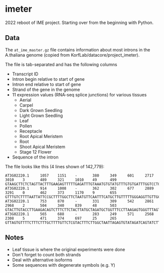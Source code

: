 imeter
======

2022 reboot of IME project. Starting over from the beginning with Python.

## Data ##

The `at_ime_master.gz` file contains information about most introns in the A.thaliana genome (copied from KorfLab/datacore/project_imeter).

The file is tab-separated and has the following columns

+ Transcript ID
+ Intron begin relative to start of gene
+ Intron end relative to start of gene
+ Strand of the gene in the genome
+ 11 expression values (RNA-seq splice junctions) for various tissues
	+ Aerial
	+ Carpel
	+ Dark Grown Seedling
	+ Light Grown Seedling
	+ Leaf
	+ Pollen
	+ Receptacle
	+ Root Apical Meristem
	+ Root
	+ Shoot Apical Meristem
	+ Stage 12 Flower
+ Sequence of the intron

The file looks like this (4 lines shown of 142,779):

	AT3G02220.1     1057    1151    -       380     349     601     2717    3010    3       489     321     1010    49      499     GTAAGCTTCTCTAGTTACTTTGAAGAGTTTTTGAGATTTGTAAATGTGTATGTTTGTGTGATTTGGTCCTGAAGTTGCGTATTTGCTTGACATAG
	AT3G02220.1     914     1008    -       362     302     677     2889    3291    0       462     373     1170    9       655     GTTTGTCTTTTAATTATTCCGCTTTTGGCTTCTAATGTTCAATTTCATGCTTGTTTTTGGGAGGTTGTTGCTGATTTCTTATTGATGTGATGCAG
	AT3G02220.1     753     870     -       331     309     542     2861    2968    2       504     340     839     48      503     GTACTTGTACCTTGAAGACAGTCTTTCTTCTACTTATGCTAGATGCTGGTTTCCTTAAGAGTGGGTTTAGTAGACAAGATATTAAACTAATCTTGAGGTAATTATTCGTTTCTCGCAG
	AT3G02220.1     565     688     -       283     249     571     2568    2308    5       471     374     697     25      265     GTTAGTGTTTTCTTTCTTTGCTTTTGTTCTCGTACTTTCTTGGCTAATTAGAGTGTATAGATCAGTATCTTGTTTTATAAGTTGATGTGTTATGGTATTGAAATGGGTATGAAACTGATAACAG

## Notes ##

+ Leaf tissue is where the original experiments were done
+ Don't forget to count both strands
+ Deal with alternative isoforms
+ Some sequences with degenerate symbols (e.g. Y)
